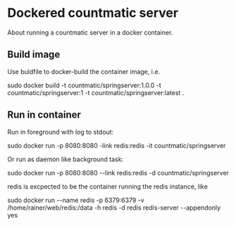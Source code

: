 # Dockered countmatic server
About running a countmatic server in a docker container.
## Build image
Use buldfile to docker-build the container image, i.e.

sudo docker build -t countmatic/springserver:1.0.0 -t countmatic/springserver:1 -t countmatic/springserver:latest .

## Run in container
Run in foreground with log to stdout:

sudo docker run -p 8080:8080 -link redis:redis -it  countmatic/springserver

Or run as daemon like background task:

sudo docker run -p 8080:8080 --link redis:redis -d  countmatic/springserver

redis is excpected to be the container running the redis instance, like

sudo docker run --name redis  -p 6379:6379 -v /home/rainer/web/redis:/data -h redis -d redis redis-server --appendonly yes


